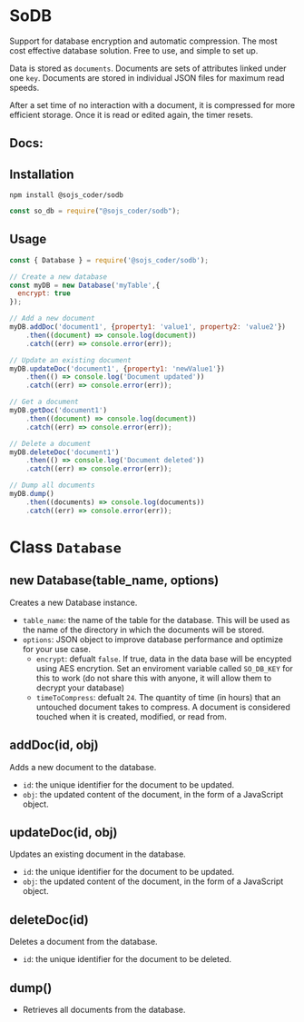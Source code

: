 # SoDB

Support for database encryption and automatic compression.
The most cost effective database solution. 
Free to use, and simple to set up.

Data is stored as `documents`. Documents are sets of attributes linked under one `key`.
Documents are stored in individual JSON files for maximum read speeds.

After a set time of no interaction with a document, it is compressed for more efficient storage. Once it is read or edited again, the timer resets.

## Docs:

## Installation

```
npm install @sojs_coder/sodb
```
```js
const so_db = require("@sojs_coder/sodb");
```

## Usage

```js
const { Database } = require('@sojs_coder/sodb');

// Create a new database
const myDB = new Database('myTable',{
  encrypt: true
});

// Add a new document
myDB.addDoc('document1', {property1: 'value1', property2: 'value2'})
    .then((document) => console.log(document))
    .catch((err) => console.error(err));

// Update an existing document
myDB.updateDoc('document1', {property1: 'newValue1'})
    .then(() => console.log('Document updated'))
    .catch((err) => console.error(err));

// Get a document
myDB.getDoc('document1')
    .then((document) => console.log(document))
    .catch((err) => console.error(err));

// Delete a document
myDB.deleteDoc('document1')
    .then(() => console.log('Document deleted'))
    .catch((err) => console.error(err));

// Dump all documents
myDB.dump()
    .then((documents) => console.log(documents))
    .catch((err) => console.error(err));
```

# Class `Database`
## new Database(table_name, options)

Creates a new Database instance.

- `table_name`: the name of the table for the database. This will be used as the name of the directory in which the documents will be stored.
- `options`: JSON object to improve database performance and optimize for your use case.
  - `encrypt`: defualt `false`. If true, data in the data base will be encypted using AES encrytion. Set an enviroment variable called `SO_DB_KEY` for this to work (do not share this with anyone, it will allow them to decrypt your database)
  - `timeToCompress`: defualt `24`. The quantity of time (in hours) that an untouched document takes to compress. A document is considered touched when it is created, modified, or read from.


## addDoc(id, obj)

Adds a new document to the database.

- `id`: the unique identifier for the document to be updated.
- `obj`: the updated content of the document, in the form of a JavaScript object.

## updateDoc(id, obj)

Updates an existing document in the database.

- `id`: the unique identifier for the document to be updated.
- `obj`: the updated content of the document, in the form of a JavaScript object.

## deleteDoc(id)

Deletes a document from the database.

- `id`: the unique identifier for the document to be deleted.

## dump()

- Retrieves all documents from the database.
